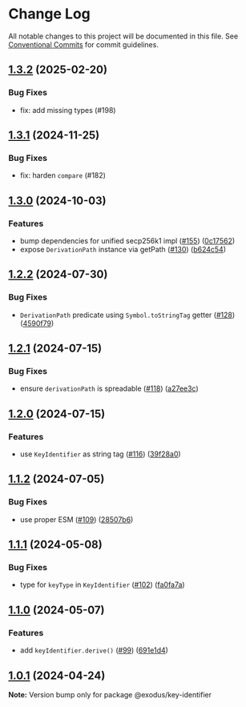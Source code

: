 # Change Log

All notable changes to this project will be documented in this file.
See [Conventional Commits](https://conventionalcommits.org) for commit guidelines.

## [1.3.2](https://github.com/ExodusMovement/exodus-oss/compare/@exodus/key-identifier@1.3.1...@exodus/key-identifier@1.3.2) (2025-02-20)

### Bug Fixes

- fix: add missing types (#198)

## [1.3.1](https://github.com/ExodusMovement/exodus-oss/compare/@exodus/key-identifier@1.3.0...@exodus/key-identifier@1.3.1) (2024-11-25)

### Bug Fixes

- fix: harden `compare` (#182)

## [1.3.0](https://github.com/ExodusMovement/exodus-oss/compare/@exodus/key-identifier@1.2.2...@exodus/key-identifier@1.3.0) (2024-10-03)

### Features

- bump dependencies for unified secp256k1 impl ([#155](https://github.com/ExodusMovement/exodus-oss/issues/155)) ([0c17562](https://github.com/ExodusMovement/exodus-oss/commit/0c17562650812567927a83063a8b4a163bb3c1b7))
- expose `DerivationPath` instance via getPath ([#130](https://github.com/ExodusMovement/exodus-oss/issues/130)) ([b624c54](https://github.com/ExodusMovement/exodus-oss/commit/b624c546b1a4d7ff4cdce10933a24ab50981dfcd))

## [1.2.2](https://github.com/ExodusMovement/exodus-oss/compare/@exodus/key-identifier@1.2.1...@exodus/key-identifier@1.2.2) (2024-07-30)

### Bug Fixes

- `DerivationPath` predicate using `Symbol.toStringTag` getter ([#128](https://github.com/ExodusMovement/exodus-oss/issues/128)) ([4590f79](https://github.com/ExodusMovement/exodus-oss/commit/4590f79c23189a51e92f454664a34901b9e3f03e))

## [1.2.1](https://github.com/ExodusMovement/exodus-oss/compare/@exodus/key-identifier@1.2.0...@exodus/key-identifier@1.2.1) (2024-07-15)

### Bug Fixes

- ensure `derivationPath` is spreadable ([#118](https://github.com/ExodusMovement/exodus-oss/issues/118)) ([a27ee3c](https://github.com/ExodusMovement/exodus-oss/commit/a27ee3ce2d4c5266f46bbffa5075ad703a5b66e0))

## [1.2.0](https://github.com/ExodusMovement/exodus-oss/compare/@exodus/key-identifier@1.1.2...@exodus/key-identifier@1.2.0) (2024-07-15)

### Features

- use `KeyIdentifier` as string tag ([#116](https://github.com/ExodusMovement/exodus-oss/issues/116)) ([39f28a0](https://github.com/ExodusMovement/exodus-oss/commit/39f28a0875d62e04527c980da702675574c39f25))

## [1.1.2](https://github.com/ExodusMovement/exodus-oss/compare/@exodus/key-identifier@1.1.1...@exodus/key-identifier@1.1.2) (2024-07-05)

### Bug Fixes

- use proper ESM ([#109](https://github.com/ExodusMovement/exodus-oss/issues/109)) ([28507b6](https://github.com/ExodusMovement/exodus-oss/commit/28507b6e1494deab2a0d2e5085a900fcf870214a))

## [1.1.1](https://github.com/ExodusMovement/exodus-oss/compare/@exodus/key-identifier@1.1.0...@exodus/key-identifier@1.1.1) (2024-05-08)

### Bug Fixes

- type for `keyType` in `KeyIdentifier` ([#102](https://github.com/ExodusMovement/exodus-oss/issues/102)) ([fa0fa7a](https://github.com/ExodusMovement/exodus-oss/commit/fa0fa7aed39353e18d517e1a4682a527089e9dd5))

## [1.1.0](https://github.com/ExodusMovement/exodus-oss/compare/@exodus/key-identifier@1.0.1...@exodus/key-identifier@1.1.0) (2024-05-07)

### Features

- add `keyIdentifier.derive()` ([#99](https://github.com/ExodusMovement/exodus-oss/issues/99)) ([691e1d4](https://github.com/ExodusMovement/exodus-oss/commit/691e1d49f8d6cbfc726cd8fb49abf07cbdf37148))

## [1.0.1](https://github.com/ExodusMovement/exodus-oss/compare/@exodus/key-identifier@1.0.0...@exodus/key-identifier@1.0.1) (2024-04-24)

**Note:** Version bump only for package @exodus/key-identifier
